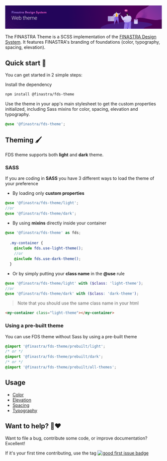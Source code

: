 ![](../../.github/assets/banner_web-theme.png)

The FINASTRA Theme is a SCSS implementation of the [FINASTRA Design System](https://design.fusionfabric.cloud). It features FINASTRA's branding of foundations (color, typography, spacing, elevation).

## Quick start 🤔

You can get started in 2 simple steps:

Install the dependency

```Bash
npm install @finastra/fds-theme
```

Use the theme in your app's main stylesheet to get the custom properties initialized, including Sass mixins for color, spacing, elevation and typography.

```SCSS
@use '@finastra/fds-theme';
```

## Theming 🖌️

FDS theme supports both **light** and **dark** theme.

### SASS

If you are coding in **SASS** you have 3 different ways to load the theme of your preference

- By loading only **custom properties**

```SCSS
@use '@finastra/fds-theme/light';
//or
@use '@finastra/fds-theme/dark';
```

- By using **mixins** directly inside your container

```SCSS
@use '@finastra/fds-theme' as fds;

  .my-container {
    @include fds.use-light-theme();
    //or
    @include fds.use-dark-theme();
  }
```

- Or by simply putting your **class name** in the **@use** rule

```SCSS
@use '@finastra/fds-theme/light' with ($class: 'light-theme');
//or
@use '@finastra/fds-theme/dark' with ($class: 'dark-theme');
```

> Note that you should use the same class name in your html

```HTML
<my-container class="light-theme"></my-container>
```

### Using a pre-built theme

You can use FDS theme without Sass by using a pre-built theme

```CSS
@import '@finastra/fds-theme/prebuilt/light';
/* or */
@import '@finastra/fds-theme/prebuilt/dark';
/* or */
@import '@finastra/fds-theme/prebuilt/all-themes';
```

## Usage

- [Color](https://master--62216556f4e751003a75d602.chromatic.com/?path=/docs/foundations-color--custom-properties)
- [Elevation](https://master--62216556f4e751003a75d602.chromatic.com/?path=/docs/foundations-elevation--helper-classes)
- [Spacing](https://master--62216556f4e751003a75d602.chromatic.com/?path=/docs/foundations-spacing--custom-properties)
- [Typography](https://master--62216556f4e751003a75d602.chromatic.com/?path=/docs/foundations-typography--custom-properties)

## Want to help? 🤗❤️

Want to file a bug, contribute some code, or improve documentation?
Excellent!

If it's your first time contributing, use the tag [![good first issue badge](https://img.shields.io/badge/-good%20first%20issue-blueviolet?style=flat-square)](https://github.com/finastra/finastra-design-system/issues?q=is%3Aissue+is%3Aopen+label%3A%22good+first+issue%22)
